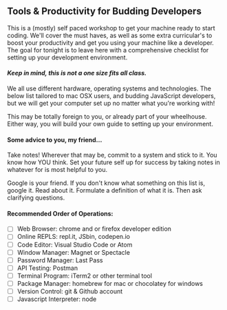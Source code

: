 ## Tools & Productivity for Budding Developers  

This is a (mostly) self paced workshop to get your machine ready to start coding. We'll cover the must haves, as well as some extra curricular's to boost your productivity and get you using your machine like a developer. The goal for tonight is to leave here with a comprehensive checklist for setting up your development environment.  

#### *Keep in mind, this is not a one size fits all class.*

We all use different hardware, operating systems and technologies. The below list tailored to mac OSX users, and budding JavaScript developers, but we will get your computer set up no matter what you're working with!  

This may be totally foreign to you, or already part of your wheelhouse. Either way, you will build your own guide to setting up your environment. 

#### **Some advice to you, my friend...**

Take notes! Wherever that may be, commit to a system and stick to it. You know how YOU think. Set your future self up for success by taking notes in whatever for is most helpful to you. 

Google is your friend. If you don't know what something on this list is, google it. Read about it. Formulate a definition of what it is. Then ask clarifying questions. 

#### **Recommended Order of Operations:** 

- [ ] Web Browser: chrome and or firefox developer edition 
- [ ] Online REPLS: repl.it, JSbin, codepen.io
- [ ] Code Editor: Visual Studio Code or Atom
- [ ] Window Manager: Magnet or Spectacle
- [ ] Password Manager: Last Pass 
- [ ] API Testing: Postman
- [ ] Terminal Program: iTerm2 or other terminal tool 
- [ ] Package Manager: homebrew for mac or chocolatey for windows
- [ ] Version Control: git & Github account
- [ ] Javascript Interpreter: node 